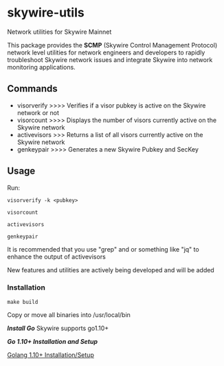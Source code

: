 # skywire-utils
Network utilities for Skywire Mainnet

This package provides the **SCMP** (Skywire Control Management Protocol) network level utilities for network engineers and developers to rapidly troubleshoot Skywire network issues and integrate Skywire into network monitoring applications. 

## Commands
 - visorverify >>>> Verifies if a visor pubkey is active on the Skywire network or not
 - visorcount >>>> Displays the number of visors currently active on the Skywire network
 - activevisors >>> Returns a list of all visors currently active on the Skywire network
 - genkeypair >>>> Generates a new Skywire Pubkey and SecKey

## Usage
Run:

```visorverify -k <pubkey>```

```visorcount```

```activevisors```

```genkeypair```

It is recommended that you use "grep" and or something like "jq" to enhance the output of activevisors

New features and utilities are actively being developed and will be added

### Installation

```make build```

Copy or move all binaries into /usr/local/bin


***Install Go***
Skywire supports go1.10+

***Go 1.10+ Installation and Setup***

[Golang 1.10+ Installation/Setup](https://github.com/devzone777/skycoin/blob/develop/INSTALLATION.md)
